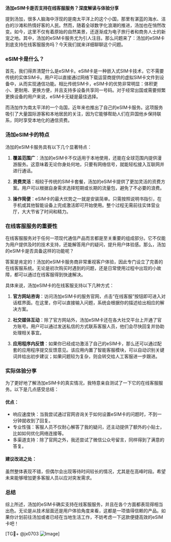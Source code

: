 **汤加eSIM卡是否支持在线客服服务？深度解读与体验分享**

提到汤加，很多人脑海中浮现的是南太平洋上的这个小国，那里有湛蓝的海水、洁白的沙滩和热情好客的人民。然而，随着全球数字化浪潮的推进，汤加也在悄然改变。如今，这里不仅有着原始的自然美景，还逐渐成为电子旅行者和商务人士的新宠之地。其中，汤加的eSIM卡服务尤为引人注目。那么问题来了：汤加的eSIM卡到底支持在线客服服务吗？今天我们就来详细聊聊这个问题。

### eSIM卡是什么？

首先，我们得弄清楚什么是eSIM卡。eSIM卡是一种嵌入式SIM卡技术，它不需要传统的实体SIM卡。用户可以直接通过网络下载运营商提供的虚拟SIM卡文件到设备中，从而实现通信功能。相比传统SIM卡，eSIM卡的优势非常明显：体积更小、更耐用、更换方便，并且支持多设备共享同一号码。对于经常出国或需要频繁更换设备的用户来说，eSIM卡无疑是最佳选择。

而汤加作为南太平洋的一个岛国，近年来也推出了自己的eSIM卡服务。这项服务吸引了大量国际游客和本地居民的关注，因为它能够帮助人们在异国他乡保持联系，同时享受本地化的通信资费。

### 汤加eSIM卡的特点

汤加的eSIM卡服务具有以下几个显著特点：

1. **覆盖范围广**：汤加的eSIM卡不仅适用于本地使用，还能在全球范围内提供漫游服务。这意味着无论你身处何地，只要有网络信号，就能轻松接入互联网并进行通话。
   
2. **资费灵活**：相较于传统的SIM卡套餐，汤加的eSIM卡提供了更加灵活的资费方案。用户可以根据自身需求选择短期或长期的流量包，避免了不必要的浪费。

3. **操作简便**：eSIM卡的最大优势之一就是安装简单。只需按照说明书指引，在手机或其他智能设备上完成激活即可开始使用。整个过程无需前往实体营业厅，大大节省了时间和精力。

### 在线客服服务的重要性

在线客服服务对于任何一项现代通信产品而言都是至关重要的组成部分。它不仅能为用户提供及时的技术支持，还能解答用户的疑问，提升用户体验感。那么，汤加的eSIM卡是否具备这样的功能呢？

答案是肯定的！汤加的eSIM卡服务商非常重视客户体验，因此专门设立了完善的在线客服系统。无论是初次购买时遇到的问题，还是日常使用过程中出现的小故障，都可以通过在线客服得到快速解决。

具体来说，汤加eSIM卡的在线客服支持以下几种方式：

1. **官方网站咨询**：访问汤加eSIM卡的服务官网，点击“在线客服”按钮即可进入对话框界面。在这里，你可以直接输入问题，系统会根据你的描述给出相应的解决方案。

2. **社交媒体互动**：除了官方网站外，汤加eSIM卡还在各大社交平台上开通了官方账号。用户可以通过发送私信的方式联系客服人员，他们会尽快回复并协助处理相关事宜。

3. **应用程序内反馈**：如果你已经成功激活了自己的eSIM卡，那么还可以通过配套的应用程序提交反馈意见。该应用内置了智能客服模块，可以自动识别关键词并给出初步建议；如果问题较为复杂，则会转交给人工客服进一步跟进。

### 实际体验分享

为了更好地了解汤加eSIM卡的真实情况，我特意亲自测试了一下它的在线客服服务。以下是几点感受总结：

#### 优点：
- 响应速度快：当我尝试通过官网咨询关于如何设置eSIM卡的问题时，不到一分钟就收到了回复。
- 专业性强：客服人员不仅耐心解答了我的疑问，还主动提供了额外的小贴士，比如如何优化网络连接等。
- 多渠道支持：除了官网之外，我还尝试了微信公众号留言，同样得到了满意的答复。

#### 建议改进之处：
虽然整体表现不错，但偶尔会出现等待时间较长的情况，尤其是在高峰时段。希望未来能够增加更多客服人员以应对突发需求。

### 总结

综上所述，汤加的eSIM卡确实支持在线客服服务，并且在各个方面都表现得相当出色。无论是从技术层面还是用户体验角度来看，这都是一项值得信赖的产品。如果你计划前往汤加或者已经在当地生活工作，不妨考虑一下这款便捷高效的eSIM卡吧！

[TG💪+ @jx0703 ![Image](https://github.com/user-attachments/assets/dbca1d08-cadb-493c-b0ec-ad6f7a83f270)]